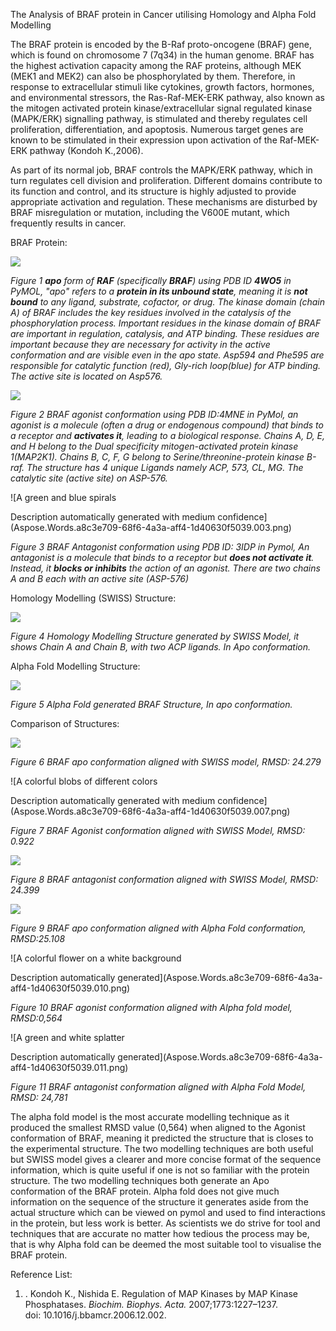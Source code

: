 ﻿The Analysis of BRAF protein in Cancer utilising Homology and Alpha Fold Modelling

The BRAF protein is encoded by the B-Raf proto-oncogene (BRAF) gene, which is found on chromosome 7 (7q34) in the human genome. BRAF has the highest activation capacity among the RAF proteins, although MEK (MEK1 and MEK2) can also be phosphorylated by them. Therefore, in response to extracellular stimuli like cytokines, growth factors, hormones, and environmental stressors, the Ras-Raf-MEK-ERK pathway, also known as the mitogen activated protein kinase/extracellular signal regulated kinase (MAPK/ERK) signalling pathway, is stimulated and thereby regulates cell proliferation, differentiation, and apoptosis. Numerous target genes are known to be stimulated in their expression upon activation of the Raf-MEK-ERK pathway (Kondoh K.,2006). 

As part of its normal job, BRAF controls the MAPK/ERK pathway, which in turn regulates cell division and proliferation. Different domains contribute to its function and control, and its structure is highly adjusted to provide appropriate activation and regulation. These mechanisms are disturbed by BRAF misregulation or mutation, including the V600E mutant, which frequently results in cancer. 

BRAF Protein:

![](Aspose.Words.a8c3e709-68f6-4a3a-aff4-1d40630f5039.001.png)

*Figure 1 **apo** form of **RAF** (specifically **BRAF**) using PDB ID **4WO5** in PyMOL,* *"apo" refers to a **protein in its unbound state**, meaning it is **not bound** to any ligand, substrate, cofactor, or drug.* *The kinase domain (chain A) of BRAF includes the key residues involved in the catalysis of the phosphorylation process. Important residues in the kinase domain of BRAF are important in regulation, catalysis, and ATP binding. These residues are important because they are necessary for activity in the active conformation and are visible even in the apo state. Asp594 and Phe595 are responsible for catalytic function (red), Gly-rich loop(blue) for ATP binding. The active site is located on Asp576.*

![](Aspose.Words.a8c3e709-68f6-4a3a-aff4-1d40630f5039.002.png)

*Figure 2 BRAF agonist conformation using PDB ID:4MNE in PyMol,* *an agonist is a molecule (often a drug or endogenous compound) that binds to a receptor and **activates it**, leading to a biological response. Chains A, D, E, and H belong to the Dual specificity mitogen-activated protein kinase 1(MAP2K1). Chains B, C, F, G belong to Serine/threonine-protein kinase B-raf. The structure has 4 unique Ligands namely ACP, 573, CL, MG. The catalytic site (active site) on ASP-576.*

![A green and blue spirals

Description automatically generated with medium confidence](Aspose.Words.a8c3e709-68f6-4a3a-aff4-1d40630f5039.003.png)

*Figure 3 BRAF Antagonist conformation using PDB ID: 3IDP in Pymol,* *An antagonist is a molecule that binds to a receptor but **does not activate it**. Instead, it **blocks or inhibits** the action of an agonist. There are two chains A and B each with an active site (ASP-576)*







Homology Modelling (SWISS) Structure:

![](Aspose.Words.a8c3e709-68f6-4a3a-aff4-1d40630f5039.004.png)

*Figure 4 Homology Modelling Structure generated by SWISS Model, it shows Chain A and Chain B, with two ACP ligands. In Apo conformation.* 

Alpha Fold Modelling Structure:

![](Aspose.Words.a8c3e709-68f6-4a3a-aff4-1d40630f5039.005.png)

*Figure 5 Alpha Fold generated BRAF Structure, In apo conformation.* 




Comparison of Structures:

![](Aspose.Words.a8c3e709-68f6-4a3a-aff4-1d40630f5039.006.png)

*Figure 6 BRAF apo conformation aligned with SWISS model, RMSD: 24.279*

![A colorful blobs of different colors

Description automatically generated with medium confidence](Aspose.Words.a8c3e709-68f6-4a3a-aff4-1d40630f5039.007.png)

*Figure 7 BRAF Agonist conformation aligned with SWISS Model, RMSD: 0.922* 




![](Aspose.Words.a8c3e709-68f6-4a3a-aff4-1d40630f5039.008.png)

*Figure 8 BRAF antagonist conformation aligned with SWISS Model, RMSD: 24.399*

![](Aspose.Words.a8c3e709-68f6-4a3a-aff4-1d40630f5039.009.png)

*Figure 9 BRAF apo conformation aligned with Alpha Fold conformation, RMSD:25.108*

![A colorful flower on a white background

Description automatically generated](Aspose.Words.a8c3e709-68f6-4a3a-aff4-1d40630f5039.010.png)

*Figure 10 BRAF agonist conformation aligned with Alpha fold model, RMSD:0,564*

![A green and white splatter

Description automatically generated](Aspose.Words.a8c3e709-68f6-4a3a-aff4-1d40630f5039.011.png)

*Figure 11 BRAF antagonist conformation aligned with Alpha Fold Model, RMSD: 24,781*

The alpha fold model is the most accurate modelling technique as it produced the smallest RMSD value (0,564) when aligned to the Agonist conformation of BRAF, meaning it predicted the structure that is closes to the experimental structure. The two modelling techniques are both useful but SWISS model gives a clearer and more concise format of the sequence information, which is quite useful if one is not so familiar with the protein structure. The two modelling techniques both generate an Apo conformation of the BRAF protein. Alpha fold does not give much information on the sequence of the structure it generates aside from the actual structure which can be viewed on pymol and used to find interactions in the protein, but less work is better. As scientists we do strive for tool and techniques that are accurate no matter how tedious the process may be, that is why Alpha fold can be deemed the most suitable tool to visualise the BRAF protein.



Reference List:

1. . Kondoh K., Nishida E. Regulation of MAP Kinases by MAP Kinase Phosphatases. *Biochim. Biophys. Acta.* 2007;1773:1227–1237. doi: 10.1016/j.bbamcr.2006.12.002.

